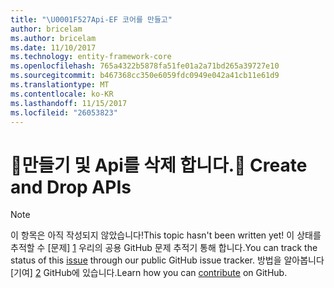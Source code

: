 ```yaml
---
title: "\U0001F527Api-EF 코어를 만들고"
author: bricelam
ms.author: bricelam
ms.date: 11/10/2017
ms.technology: entity-framework-core
ms.openlocfilehash: 765a4322b5878fa51fe01a2a71bd265a39727e10
ms.sourcegitcommit: b467368cc350e6059fdc0949e042a41cb11e61d9
ms.translationtype: MT
ms.contentlocale: ko-KR
ms.lasthandoff: 11/15/2017
ms.locfileid: "26053823"
---
```

# <a name="-create-and-drop-apis"></a><span data-ttu-id="e9df4-102">🔧만들기 및 Api를 삭제 합니다.</span><span class="sxs-lookup"><span data-stu-id="e9df4-102">🔧 Create and Drop APIs</span></span>

> [!NOTE]
> <span data-ttu-id="e9df4-103">이 항목은 아직 작성되지 않았습니다!</span><span class="sxs-lookup"><span data-stu-id="e9df4-103">This topic hasn't been written yet!</span></span> <span data-ttu-id="e9df4-104">이 상태를 추적할 수 [문제] [ 1] 우리의 공용 GitHub 문제 추적기 통해 합니다.</span><span class="sxs-lookup"><span data-stu-id="e9df4-104">You can track the status of this [issue][1] through our public GitHub issue tracker.</span></span> <span data-ttu-id="e9df4-105">방법을 알아봅니다 [기여] [ 2] GitHub에 있습니다.</span><span class="sxs-lookup"><span data-stu-id="e9df4-105">Learn how you can [contribute][2] on GitHub.</span></span>


  [1]: https://github.com/aspnet/EntityFramework.Docs/issues/549
  [2]: https://github.com/aspnet/EntityFramework.Docs/blob/master/CONTRIBUTING.md
